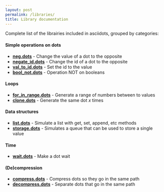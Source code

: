 ```yaml
---
layout: post
permalink: /libraries/
title: Library documentation
---
```


Complete list of the librairies included in asciidots, grouped by categories:

#### Simple operations on dots
- **[neg.dots](../libs/neg)** - Change the value of a dot to the opposite
- **[negate_id.dots](../libs/negate_id)** - Change the id of a dot to the opposite
- **[val_to_id.dots](../libs/val_to_id)** - Set the id to the value
- **[bool_not.dots](../libs/bool_not)**	- Operation NOT on booleans


#### Loops
- **[for_in_range.dots](../libs/for_in_range)** - Generate a range of numbers between to values
- **[clone.dots](../libs/clone)** - Generate the same dot *x* times

#### Data structures
- **[list.dots](../libs/list)** - Simulate a list with get, set, append, etc methods
- **[storage.dots](../libs/storage)** - Simulates a queue that can be used to store a single value

#### Time
- **[wait.dots](../libs/wait)** - Make a dot wait

#### (De)compression
- **[compress.dots](../libs/compress)** - Compress dots so they go in the same path
- **[decompress.dots](../libs/decompress)** - Separate dots that go in the same path
